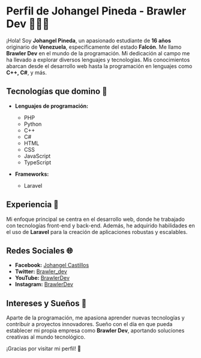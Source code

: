 # Perfil de Johangel Pineda - Brawler Dev 👨‍💻🌐

¡Hola! Soy **Johangel Pineda**, un apasionado estudiante de **16 años** originario de **Venezuela**, específicamente del estado **Falcón**. Me llamo **Brawler Dev** en el mundo de la programación. Mi dedicación al campo me ha llevado a explorar diversos lenguajes y tecnologías. Mis conocimientos abarcan desde el desarrollo web hasta la programación en lenguajes como **C++, C#**, y más.

## Tecnologías que domino 🚀
- **Lenguajes de programación:**
  - PHP
  - Python
  - C++
  - C#
  - HTML
  - CSS
  - JavaScript
  - TypeScript

- **Frameworks:**
  - Laravel

## Experiencia 💼
Mi enfoque principal se centra en el desarrollo web, donde he trabajado con tecnologías front-end y back-end. Además, he adquirido habilidades en el uso de **Laravel** para la creación de aplicaciones robustas y escalables.

## Redes Sociales 🌐
- **Facebook:** [Johangel Castillos](https://www.facebook.com/Johangel%20Castillos)
- **Twitter:** [Brawler_dev](https://twitter.com/Brawler_dev)
- **YouTube:** [BrawlerDev](https://www.youtube.com/@BrawlerDev)
- **Instagram:** [BrawlerDev](https://www.instagram.com/brawlerdev/)

## Intereses y Sueños 🌟
Aparte de la programación, me apasiona aprender nuevas tecnologías y contribuir a proyectos innovadores. Sueño con el día en que pueda establecer mi propia empresa como **Brawler Dev**, aportando soluciones creativas al mundo tecnológico.

¡Gracias por visitar mi perfil! 🙌


<!---
Brawlerdev/Brawlerdev is a ✨ special ✨ repository because its `README.md` (this file) appears on your GitHub profile.
You can click the Preview link to take a look at your changes.
--->

